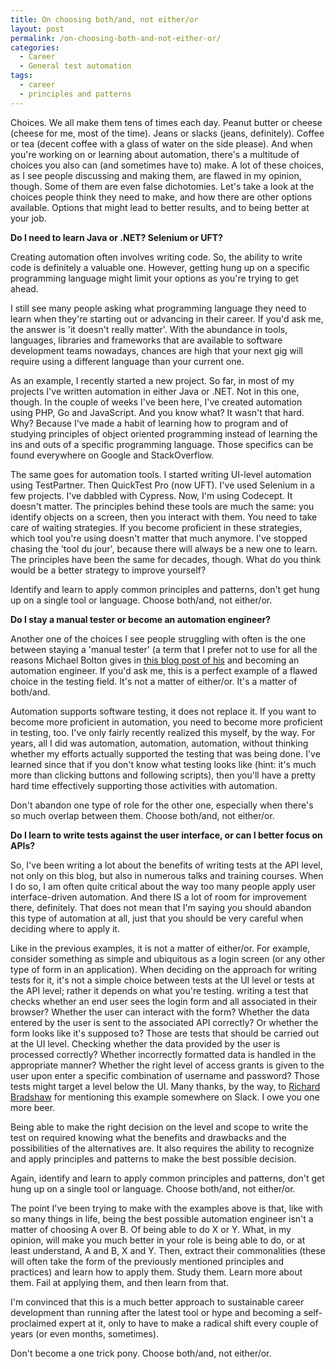 ```yaml
---
title: On choosing both/and, not either/or
layout: post
permalink: /on-choosing-both-and-not-either-or/
categories:
  - Career
  - General test automation
tags:
  - career
  - principles and patterns
---
```

Choices. We all make them tens of times each day. Peanut butter or cheese (cheese for me, most of the time). Jeans or slacks (jeans, definitely). Coffee or tea (decent coffee with a glass of water on the side please). And when you're working on or learning about automation, there's a multitude of choices you also can (and sometimes have to) make. A lot of these choices, as I see people discussing and making them, are flawed in my opinion, though. Some of them are even false dichotomies. Let's take a look at the choices people think they need to make, and how there are other options available. Options that might lead to better results, and to being better at your job.

**Do I need to learn Java or .NET? Selenium or UFT?**  

Creating automation often involves writing code. So, the ability to write code is definitely a valuable one. However, getting hung up on a specific programming language might limit your options as you're trying to get ahead.

I still see many people asking what programming language they need to learn when they're starting out or advancing in their career. If you'd ask me, the answer is 'it doesn't really matter'. With the abundance in tools, languages, libraries and frameworks that are available to software development teams nowadays, chances are high that your next gig will require using a different language than your current one.

As an example, I recently started a new project. So far, in most of my projects I've written automation in either Java or .NET. Not in this one, though. In the couple of weeks I've been here, I've created automation using PHP, Go and JavaScript. And you know what? It wasn't that hard. Why? Because I've made a habit of learning how to program and of studying principles of object oriented programming instead of learning the ins and outs of a specific programming language. Those specifics can be found everywhere on Google and StackOverflow.

The same goes for automation tools. I started writing UI-level automation using TestPartner. Then QuickTest Pro (now UFT). I've used Selenium in a few projects. I've dabbled with Cypress. Now, I'm using Codecept. It doesn't matter. The principles behind these tools are much the same: you identify objects on a screen, then you interact with them. You need to take care of waiting strategies. If you become proficient in these strategies, which tool you're using doesn't matter that much anymore. I've stopped chasing the 'tool du jour', because there will always be a new one to learn. The principles have been the same for decades, though. What do you think would be a better strategy to improve yourself?

Identify and learn to apply common principles and patterns, don't get hung up on a single tool or language. Choose both/and, not either/or.

**Do I stay a manual tester or become an automation engineer?**  

Another one of the choices I see people struggling with often is the one between staying a 'manual tester' (a term that I prefer not to use for all the reasons Michael Bolton gives in <a href="http://www.developsense.com/blog/2017/11/the-end-of-manual-testing/" rel="noopener" target="_blank">this blog post of his</a> and becoming an automation engineer. If you'd ask me, this is a perfect example of a flawed choice in the testing field. It's not a matter of either/or. It's a matter of both/and.

Automation supports software testing, it does not replace it. If you want to become more proficient in automation, you need to become more proficient in testing, too. I've only fairly recently realized this myself, by the way. For years, all I did was automation, automation, automation, without thinking whether my efforts actually supported the testing that was being done. I've learned since that if you don't know what testing looks like (hint: it's much more than clicking buttons and following scripts), then you'll have a pretty hard time effectively supporting those activities with automation.

Don't abandon one type of role for the other one, especially when there's so much overlap between them. Choose both/and, not either/or.

**Do I learn to write tests against the user interface, or can I better focus on APIs?**  

So, I've been writing a lot about the benefits of writing tests at the API level, not only on this blog, but also in numerous talks and training courses. When I do so, I am often quite critical about the way too many people apply user interface-driven automation. And there IS a lot of room for improvement there, definitely. That does not mean that I'm saying you should abandon this type of automation at all, just that you should be very careful when deciding where to apply it.

Like in the previous examples, it is not a matter of either/or. For example, consider something as simple and ubiquitous as a login screen (or any other type of form in an application). When deciding on the approach for writing tests for it, it's not a simple choice between tests at the UI level or tests at the API level; rather it depends on what you're testing. writing a test that checks whether an end user sees the login form and all associated in their browser? Whether the user can interact with the form? Whether the data entered by the user is sent to the associated API correctly? Or whether the form looks like it's supposed to? Those are tests that should be carried out at the UI level. Checking whether the data provided by the user is processed correctly? Whether incorrectly formatted data is handled in the appropriate manner? Whether the right level of access grants is given to the user upon enter a specific combination of username and password? Those tests might target a level below the UI. Many thanks, by the way, to <a href="https://twitter.com/FriendlyTester/" rel="noopener" target="_blank">Richard Bradshaw</a> for mentioning this example somewhere on Slack. I owe you one more beer.

Being able to make the right decision on the level and scope to write the test on required knowing what the benefits and drawbacks and the possibilities of the alternatives are. It also requires the ability to recognize and apply principles and patterns to make the best possible decision.

Again, identify and learn to apply common principles and patterns, don't get hung up on a single tool or language. Choose both/and, not either/or.

The point I've been trying to make with the examples above is that, like with so many things in life, being the best possible automation engineer isn't a matter of choosing A over B. Of being able to do X or Y. What, in my opinion, will make you much better in your role is being able to do, or at least understand, A and B, X and Y. Then, extract their commonalities (these will often take the form of the previously mentioned principles and practices) and learn how to apply them. Study them. Learn more about them. Fail at applying them, and then learn from that.

I'm convinced that this is a much better approach to sustainable career development than running after the latest tool or hype and becoming a self-proclaimed expert at it, only to have to make a radical shift every couple of years (or even months, sometimes).

Don't become a one trick pony. Choose both/and, not either/or.